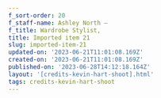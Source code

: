 ```yaml
---
f_sort-order: 20
f_staff-name: Ashley North –
f_title: Wardrobe Stylist,
title: Imported item 21
slug: imported-item-21
updated-on: '2023-06-21T11:01:08.169Z'
created-on: '2023-06-21T11:01:08.169Z'
published-on: '2023-06-28T14:12:18.164Z'
layout: '[credits-kevin-hart-shoot].html'
tags: credits-kevin-hart-shoot
---
```



